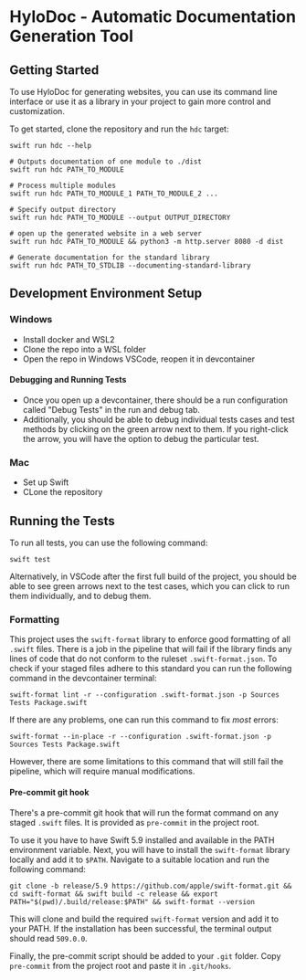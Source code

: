 # HyloDoc - Automatic Documentation Generation Tool

## Getting Started
To use HyloDoc for generating websites, you can use its command line interface or use it as a library in your project
to gain more control and customization.

To get started, clone the repository and run the `hdc` target:
```shell
swift run hdc --help

# Outputs documentation of one module to ./dist
swift run hdc PATH_TO_MODULE

# Process multiple modules
swift run hdc PATH_TO_MODULE_1 PATH_TO_MODULE_2 ...

# Specify output directory
swift run hdc PATH_TO_MODULE --output OUTPUT_DIRECTORY

# open up the generated website in a web server
swift run hdc PATH_TO_MODULE && python3 -m http.server 8080 -d dist

# Generate documentation for the standard library
swift run hdc PATH_TO_STDLIB --documenting-standard-library
```

## Development Environment Setup
### Windows
- Install docker and WSL2
- Clone the repo into a WSL folder
- Open the repo in Windows VSCode, reopen it in devcontainer

#### Debugging and Running Tests
- Once you open up a devcontainer, there should be a run configuration called "Debug Tests" in the run and debug tab.
- Additionally, you should be able to debug individual tests cases and test methods by clicking on the green arrow next 
  to them. If you right-click the arrow, you will have the option to debug the particular test.

### Mac
- Set up Swift
- CLone the repository

## Running the Tests
To run all tests, you can use the following command:
```shell
swift test
```
Alternatively, in VSCode after the first full build of the project, you should be able to see green arrows next to the 
test cases, which you can click to run them individually, and to debug them.

### Formatting

This project uses the `swift-format` library to enforce good formatting of all `.swift` files. There is a job in the 
pipeline that will fail if the library finds any lines of code that do not conform to the ruleset `.swift-format.json`.
To check if your staged files adhere to this standard you can run the following command in the devcontainer terminal:

```
swift-format lint -r --configuration .swift-format.json -p Sources Tests Package.swift
```

If there are any problems, one can run this command to fix *most* errors:
```
swift-format --in-place -r --configuration .swift-format.json -p Sources Tests Package.swift
```

However, there are some limitations to this command that will still fail the pipeline, which will require manual 
modifications.

#### Pre-commit git hook

There's a pre-commit git hook that will run the format command on any staged `.swift` files. It is provided as 
`pre-commit` in the project root.

To use it you have to have Swift 5.9 installed and available in the PATH environment variable. Next, you will have to 
install the `swift-format` library locally and add it to `$PATH`. Navigate to a suitable location and run the following
command:

```
git clone -b release/5.9 https://github.com/apple/swift-format.git && cd swift-format && swift build -c release && export PATH="$(pwd)/.build/release:$PATH" && swift-format --version
```

This will clone and build the required `swift-format` version and add it to your PATH. If the installation has been 
successful, the terminal output should read `509.0.0`.

Finally, the pre-commit script should be added to your `.git` folder. Copy `pre-commit` from the project root and paste 
it in `.git/hooks`. 
